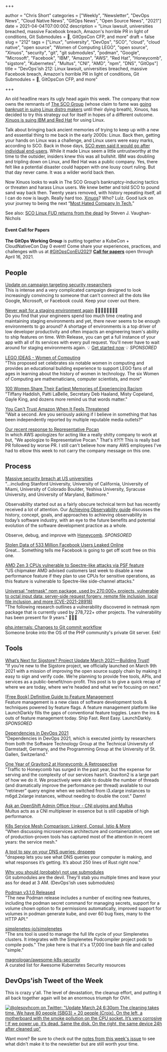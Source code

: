 +++

author = "Chris Short"
categories = ["Weekly", "Newsletter", "DevOps News", "Cloud Native News", "GitOps News", "Open Source News", "2021"]
date = 2021-04-04T07:00:00Z
description = "Linux lawsuit, universities breached, massive Facebook breach, Amazon's horrible PR in light of conditions, Git Submodules = 👿, GitOpsCon CFP, and more"
draft = false
slug = "212"
tags = ["Linux", "university", "DevOps", "SCO", "cloud", "cloud native", "open source", "Women of Computing LEGO", "open source", "Xinuos", "security", "git", "git submodules", "podman", "Google", "Microsoft", "Facebook", "IBM", "Amazon", "AWS", "Red Hat", "Honeycomb", "sigstore", "Kubernetes", "Multus", "CNI", "AMD", "npm", "DNS", "GitOps"]
title = "DevOps'ish 212: Linux lawsuit, universities breached, massive Facebook breach, Amazon's horrible PR in light of conditions, Git Submodules = 👿, GitOpsCon CFP, and more"

+++

An old headline rears its ugly head again this week. The company that now owns the remnants of [The SCO Group](https://en.wikipedia.org/wiki/SCO_Group?utm_source=newsletter&utm_medium=email&utm_campaign=devopsish) (whose claim to fame was [going bankrupt in suing Linux distro makers](https://en.wikipedia.org/wiki/Timeline_of_SCO%E2%80%93Linux_disputes?utm_source=newsletter&utm_medium=email&utm_campaign=devopsish) until their dying breath), Xinuos, has decided to try this strategy out for itself in hopes of a different outcome. [Xinuos is suing IBM and Red Hat](https://www.xinuos.com/xinuos-sues-ibm-and-red-hat/?utm_source=newsletter&utm_medium=email&utm_campaign=devopsish) for using Linux.

Talk about bringing back ancient memories of trying to keep up with a new and essential thing to me back in the early 2000s: Linux. Back then, getting your hands on Linux was a challenge, and Linux users were easy marks, according to SCO. Back in those days, [SCO even said it would go after individual end-users](https://www.infoworld.com/article/2666717/sco-to-sue-linux-user.html?utm_source=newsletter&utm_medium=email&utm_campaign=devopsish). While it made Linux seem a little untrustworthy at the time to the outsider, insiders knew this was all bullshit. IBM was doubling and tripling down on Linux, and Red Hat was a public company. Yes, there felt like a potential disaster could happen with one lousy court ruling. But that day never came. It was a wilder world back then.

Now Xinuos looks to walk in The SCO Group’s bankruptcy-inducing tactics or threaten and harass Linux users. We knew better and told SCO to pound sand way back then. Twenty years removed, with history repeating itself, all I can do now is laugh. Really hard too. [Xinuos](https://en.wikipedia.org/wiki/Xinuos?utm_source=newsletter&utm_medium=email&utm_campaign=devopsish)? Who? Lulz. Good luck on your journey to being the next “[Most Hated Company In Tech.](https://lwn.net/Articles/67886/?utm_source=newsletter&utm_medium=email&utm_campaign=devopsish)”

See also: [SCO Linux FUD returns from the dead](https://www.zdnet.com/article/sco-linux-fud-returns-from-the-dead/) by Steven J. Vaughan-Nichols

#### Event Call for Papers

**The GitOps Working Group** is putting together a KubeCon + CloudNativeCon Day 0 event! Come share your experiences, practices, and challenges with us at [#GitOpsConEU2021](https://twitter.com/search?q=%23GitOpsConEU2021&src=devopsish)! [**Call for papers**](https://docs.google.com/forms/d/e/1FAIpQLSeNahDbiEolx6WZmtxx4L65qmq7pZTX86nQAltq2uC12tCQYg/viewform) open through April 16, 2021.

## People

[Update on campaign targeting security researchers](https://blog.google/threat-analysis-group/update-campaign-targeting-security-researchers/)  
This is intense and a very complicated campaign designed to look increasingly convincing to someone that can't connect all the dots like Google, Microsoft, or Facebook could. Keep your cover out there.

[Never wait for a staging environment again](https://releaseapp.io/?utm_source=devopsish&utm_medium=email&utm_content=title&utm_campaign=20210228) 👩‍💻🧑‍💻👨‍💻👩‍💻  
Do you find that your engineers spend too much time creating and maintaining staging environments and yet, there never seems to be enough environments to go around? A shortage of environments is a top driver of low developer productivity and often impacts an engineering team's ability to ship features on time. With Release, you can get a full instance of your app with all of its services with every pull request. You'll never have to wait around for staging environments again. 💡 [Get started now](https://releaseapp.io/?utm_source=devopsish&utm_medium=email&utm_content=get-started&utm_campaign=20210228) 💡 *SPONSORED*

[LEGO IDEAS - Women of Computing](https://ideas.lego.com/projects/3bf5b46c-6c87-4a2d-a2e1-d31ed0e2739e)  
"This proposed set celebrates six notable women in computing and provides an educational building experience to support LEGO fans of all ages in learning about the history of women in technology. The six Women of Computing are mathematicians, computer scientists, and more"

[100 Women Share Their Earliest Memories of Experiencing Racism](https://www.oprahdaily.com/life/a35844692/100-women-of-color-first-encounter-with-racism/)  
"Tiffany Haddish, Patti LaBelle, Secretary Deb Haaland, Misty Copeland, Gayle King, and dozens more remind us that words matter."

[You Can't Trust Amazon When It Feels Threatened](https://www.lastweekinaws.com/blog/you-cant-trust-amazon-when-it-feels-threatened/)  
"Wait a second. Are you seriously asking if I believe in something that has been independently reported by multiple reputable media outlets?"

[Our recent response to Representative Pocan](https://www.aboutamazon.com/news/policy-news-views/our-recent-response-to-representative-pocan)  
In which AWS apologizes for acting like a really shitty company to work at but, "We apologize to Representative Pocan." That's it?!?! This is really bad PR followed by worse PR. I still can't believe how many AWS employees I've had to elbow this week to not carry the company message on this one.

## Process

[Massive security breach at US universities](https://dorper.me/articles/unileak.aspx)  
"...including Stanford University, University of California, University of Miami, University of Colorado Boulder, Yeshiva University, Syracuse University, and University of Maryland, Baltimore."

Observability started out as a fairly obscure technical term but has recently received a lot of attention. Our [Achieving Observability guide](https://www.honeycomb.io/guide-achieving-observability-devopsish/?&utm_source=devopsish&utm_medium=newsletter&utm_campaign=ad&utm_keyword=&utm_content=guide-achieving-observability-devopsish&utm_adgroup) discusses the history, concept, goals, and approaches to achieving observability in today’s software industry, with an eye to the future benefits and potential evolution of the software development practice as a whole.

Observe, debug, and improve with [Honeycomb](https://ui.honeycomb.io/signup/?&utm_source=devopsish&utm_medium=newsletter&utm_campaign=ad&utm_content=product-signup). *SPONSORED*

[Stolen Data of 533 Million Facebook Users Leaked Online](https://www.businessinsider.com/stolen-data-of-533-million-facebook-users-leaked-online-2021-4)  
Great... Something tells me Facebook is going to get off scott free on this one.

[AMD Zen 3 CPUs vulnerable to Spectre-like attacks via PSF feature](https://therecord.media/amd-zen-3-cpus-vulnerable-to-spectre-like-attacks-via-psf-feature/)  
"US chipmaker AMD advised customers last week to disable a new performance feature if they plan to use CPUs for sensitive operations, as this feature is vulnerable to Spectre-like side-channel attacks."

[Universal "netmask" npm package, used by 270,000+ projects, vulnerable to octal input data: server-side request forgery, remote file inclusion, local file inclusion, and more (CVE-2021-28918)](https://sick.codes/universal-netmask-npm-package-used-by-270000-projects-vulnerable-to-octal-input-data-server-side-request-forgery-remote-file-inclusion-local-file-inclusion-and-more-cve-2021-28918/)  
"The following research outlines a vulnerability discovered in netmask npm package that is currently used by 278,722+ other projects. The vulnerability has been present for 9 years." 🤯🤯🤯

[php.internals: Changes to Git commit workflow](https://news-web.php.net/php.internals/113838)  
Someone broke into the OS of the PHP community's private Git server. Eek!

## Tools

[What’s Next for Sigstore? Project Update March 2021 — Building Trust!](https://blog.sigstore.dev/whats-next-for-sigstore-1969e7321f75)  
"If you’re new to the Sigstore project, we officially launched on March 9th 2021 with a mission of improving the open source supply chain by making it easy to sign and verify code. We’re planning to provide free tools, APIs, and services as a public-benefit/non-profit. This post is to give a quick recap of where we are today, where we’re headed and what we’re focusing on next."

[[Free Book] Definitive Guide to Feature Management](https://launchdarkly.com/the-definitive-guide-to-feature-management/?utm_source=devopsish&utm_medium=news_pod&utm_campaign=21q1-newsletter)  
Feature management is a new class of software development tools & techniques powered by feature flags. A feature management platform like LaunchDarkly fills the gaps of conventional feature toggles. Learn the ins & outs of feature management today.
Ship Fast. Rest Easy. LaunchDarkly. *SPONSORED*

[Dependencies in DevOps 2021](https://docs.google.com/forms/d/e/1FAIpQLSfYtH3zKuSK1PzBixP8XX4oMdsfjtx3kC_uYieaAbP97RNKaw/viewform)  
"Dependencies in DevOps 2021, which is executed jointly by researchers from both the Software Technology Group at the Technical University of Darmstadt, Germany, and the Programming Group at the University of St. Gallen, Switzerland."

[One Year of Graviton2 at Honeycomb: A Retrospective](https://www.honeycomb.io/blog/graviton2-one-year-retrospective?utm_source=newsletter&utm_medium=email&utm_campaign=devopsish)  
"Traffic to Honeycomb has surged in the past year, but the expense for serving and the complexity of our services hasn’t. Graviton2 is a large part of how we do it. We proactively were able to double the number of threads (and dramatically improve the performance per thread) available to our “retriever” query engine when we switched from i3.xlarge instances to m6gd.2xlarge instances, without needing to double the cost." Damn!

[Ask an OpenShift Admin Office Hour - CNI plugins and Multus](https://www.openshift.com/blog/ask-an-openshift-admin-office-hour-cni-plugins-and-multus)  
Multus acts as a CNI multiplexer in essence but is still capable of high performance.

[K8s Service Mesh Comparison: Linkerd, Consul, Istio & More](https://www.toptal.com/kubernetes/service-mesh-comparison)  
"When discussing microservices architecture and containerization, one set of production-proven tools has captured most of the attention in recent years: the service mesh."

[A tool to spy on your DNS queries: dnspeep](https://jvns.ca/blog/2021/03/31/dnspeep-tool/)  
"dnspeep lets you see what DNS queries your computer is making, and what responses it’s getting. It’s about 250 lines of Rust right now."

[Why you should (probably) not use submodules](https://abildskov.io/2021/03/28/why-i-hate-submodules/)  
Git submodules are the devil. They'll stab you multiple times and leave your ass for dead at 3 AM. (DevOps'ish uses submodules)

[Podman v3.1.0 Released](https://podman.io/releases/2021/04/02/podman-release-v3.1.0.html)  
"The new Podman release includes a number of exciting new features, including the podman secret command for managing secrets, support for a volume chown option to fix permissions automatically, improved support for volumes in podman generate kube, and over 60 bug fixes, many to the HTTP API."

[simplenetes-io/simplenetes](https://github.com/simplenetes-io/simplenetes)  
"The sns tool is used to manage the full life cycle of your Simplenetes clusters. It integrates with the Simplenetes Podcompiler project podc to compile pods." The joke here is that it's a 17,000 line bash file and called "simple."​

[magnologan/awesome-k8s-security](https://github.com/magnologan/awesome-k8s-security)  
A curated list for Awesome Kubernetes Security resources

## DevOps'ish Tweet of the Week

This is crazy y'all. The level of devastation, the cleanup effort, and putting it all back together again will be an enormous triumph for OVH.

[![@olesovhcom on Twitter: "Update March,24 6:30pm The cleaning takes time. We have 80 people (SBG3) + 20 people (Croix). On the left, a motherboard with the smoke pollution on the CPU socket. It’s very corrosive ! If we power up, it’s dead. Same the disk. On the right, the same device 24h after cleaned up"](https://shortcdn.com/devopsish/212-devopsish-tweet-of-the-week.png)](https://twitter.com/olesovhcom/status/1374775109148368901)

Want more? Be sure to check out the [notes from this week's issue](https://github.com/chris-short/devopsish.com/blob/main/content/post/213/notes.md) to see what didn't make it to the newsletter but are still worth your time.
